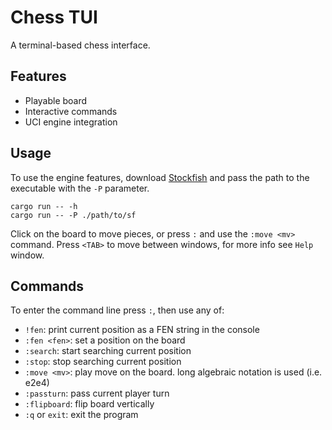 # Chess TUI

A terminal-based chess interface.


## Features

* Playable board
* Interactive commands
* UCI engine integration


## Usage

To use the engine features, download [Stockfish](https://stockfishchess.org/download/) and pass the path to the executable with the `-P` parameter. 

```
cargo run -- -h
cargo run -- -P ./path/to/sf
```

Click on the board to move pieces, or press `:` and use the `:move <mv>` command.
Press `<TAB>` to move between windows, for more info see `Help` window.

## Commands

To enter the command line press `:`, then use any of:

* `!fen`: print current position as a FEN string in the console
* `:fen <fen>`: set a position on the board 
* `:search`: start searching current position
* `:stop`: stop searching current position
* `:move <mv>`: play move on the board. long algebraic notation is used (i.e. e2e4)
* `:passturn`: pass current player turn
* `:flipboard`: flip board vertically
* `:q` or `exit`: exit the program